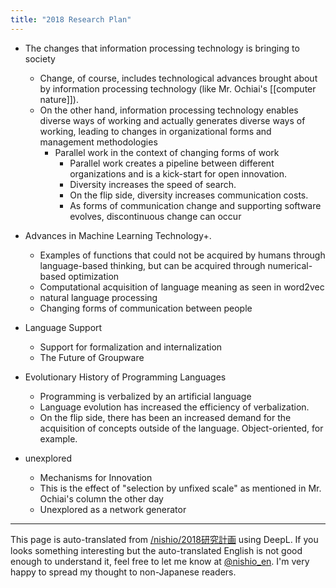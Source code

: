 ```yaml
---
title: "2018 Research Plan"
---
```


- The changes that information processing technology is bringing to society
    - Change, of course, includes technological advances brought about by information processing technology (like Mr. Ochiai's [[computer nature]]).
    - On the other hand, information processing technology enables diverse ways of working and actually generates diverse ways of working, leading to changes in organizational forms and management methodologies
        - Parallel work in the context of changing forms of work
            - Parallel work creates a pipeline between different organizations and is a kick-start for open innovation.
            - Diversity increases the speed of search.
            - On the flip side, diversity increases communication costs.
            - As forms of communication change and supporting software evolves, discontinuous change can occur

- Advances in Machine Learning Technology+.
    - Examples of functions that could not be acquired by humans through language-based thinking, but can be acquired through numerical-based optimization
    - Computational acquisition of language meaning as seen in word2vec
    - natural language processing
    - Changing forms of communication between people

- Language Support
    - Support for formalization and internalization
    - The Future of Groupware

- Evolutionary History of Programming Languages
    - Programming is verbalized by an artificial language
    - Language evolution has increased the efficiency of verbalization.
    - On the flip side, there has been an increased demand for the acquisition of concepts outside of the language. Object-oriented, for example.

- unexplored
    - Mechanisms for Innovation
    - This is the effect of "selection by unfixed scale" as mentioned in Mr. Ochiai's column the other day
    - Unexplored as a network generator


---
This page is auto-translated from [/nishio/2018研究計画](https://scrapbox.io/nishio/2018研究計画) using DeepL. If you looks something interesting but the auto-translated English is not good enough to understand it, feel free to let me know at [@nishio_en](https://twitter.com/nishio_en). I'm very happy to spread my thought to non-Japanese readers.